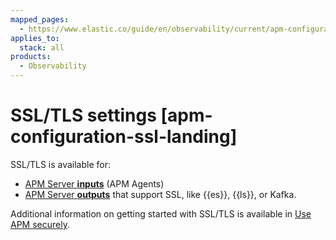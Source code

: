 ```yaml
---
mapped_pages:
  - https://www.elastic.co/guide/en/observability/current/apm-configuration-ssl-landing.html
applies_to:
  stack: all
products:
  - Observability
---
```


# SSL/TLS settings [apm-configuration-ssl-landing]

SSL/TLS is available for:

* [APM Server **inputs**](/solutions/observability/apm/ssl-tls-input-settings.md) (APM Agents)
* [APM Server **outputs**](/solutions/observability/apm/ssl-tls-output-settings.md) that support SSL, like {{es}}, {{ls}}, or Kafka.

Additional information on getting started with SSL/TLS is available in [Use APM securely](/solutions/observability/apm/use-apm-securely.md).
